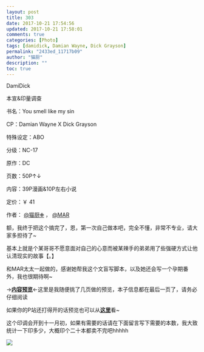 ```yaml
---
layout: post
title: 303
date: 2017-10-21 17:54:56
updated: 2017-10-21 17:58:01
comments: true
categories: [Photo]
tags: [damidick, Damian Wayne, Dick Grayson]
permalink: "2433ed_11717b09"
author: "猫厨"
description: ""
toc: true
---
```


<p>DamiDick</p> 
<p>本宣&amp;印量调查</p> 
<p>书名：You smell like my sin<br /></p> 
<p>CP：Damian Wayne X Dick Grayson</p> 
<p>特殊设定：ABO</p> 
<p>分级：NC-17</p> 
<p>原作：DC</p> 
<p>页数：50P↑↓</p> 
<p>内容：39P漫画&amp;10P左右小说</p> 
<p>定价：￥ 41<br /></p> 
<p>作者：&nbsp;<a target="_blank" loftermentionblogid="2372589" href="http://www.lofter.com/mentionredirect.do?blogId=2372589"  >@猫厨✙</a>&nbsp;，&nbsp;<a target="_blank" loftermentionblogid="2146263" href="http://www.lofter.com/mentionredirect.do?blogId=2146263"  >@MAR</a>&nbsp;</p> 
<p>额，我终于把这个搞完了，恩，第一次自己做本吧，完全不懂，非常不专业，请大家多担待了~</p> 
<p>基本上就是个某哥哥不愿意面对自己的心意而被某辣手的弟弟用了些强硬方式让他认清现实的故事【。】</p> 
<p>和MAR太太一起做的，感谢她帮我这个文盲写脚本，以及她还会写一个孕期番外，我也很期待啊~</p> 
<p>→<a target="_blank" rel="nofollow" href="http://file.damidick.anime-japan.net/57a03750.jpeg"  ><strong>内容预览</strong></a>←这里是我随便挑了几页做的预览，本子信息都在最后一页了，请务必仔细阅读</p> 
<p>如果你的P站还打得开的话预览也可以从<a target="_blank" rel="nofollow" href="https://www.pixiv.net/member_illust.php?mode=medium&amp;illust_id=65538457"  ><strong>这里</strong></a>看~</p> 
<p>这个印调会开到十一月初，如果有需要的话请在下面留言写下需要的本数，我大致统计一下印多少，大概印个二十本都卖不完吧hhhhh</p>

![](https://nos.netease.com/imglf4/img/cVZNdzJtQk9JV2V3N1hPd01qemw3ZDQyRjVLTmFFRHkrc2dKMUxST0tNVmw3c1BCeEh3OW5BPT0.jpg)